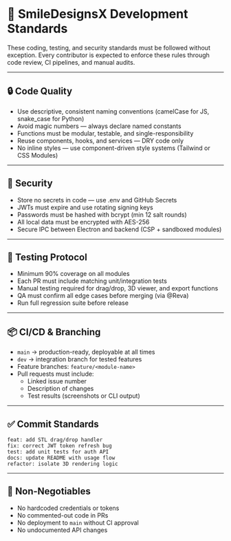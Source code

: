 
# 🧠 SmileDesignsX Development Standards

These coding, testing, and security standards must be followed without exception. Every contributor is expected to enforce these rules through code review, CI pipelines, and manual audits.

---

## 🔒 Code Quality

- Use descriptive, consistent naming conventions (camelCase for JS, snake_case for Python)
- Avoid magic numbers — always declare named constants
- Functions must be modular, testable, and single-responsibility
- Reuse components, hooks, and services — DRY code only
- No inline styles — use component-driven style systems (Tailwind or CSS Modules)

---

## 🔐 Security

- Store no secrets in code — use .env and GitHub Secrets
- JWTs must expire and use rotating signing keys
- Passwords must be hashed with bcrypt (min 12 salt rounds)
- All local data must be encrypted with AES-256
- Secure IPC between Electron and backend (CSP + sandboxed modules)

---

## 🧪 Testing Protocol

- Minimum 90% coverage on all modules
- Each PR must include matching unit/integration tests
- Manual testing required for drag/drop, 3D viewer, and export functions
- QA must confirm all edge cases before merging (via @Reva)
- Run full regression suite before release

---

## 📦 CI/CD & Branching

- `main` → production-ready, deployable at all times
- `dev` → integration branch for tested features
- Feature branches: `feature/<module-name>`
- Pull requests must include:
  - Linked issue number
  - Description of changes
  - Test results (screenshots or CLI output)

---

## ✅ Commit Standards

```
feat: add STL drag/drop handler
fix: correct JWT token refresh bug
test: add unit tests for auth API
docs: update README with usage flow
refactor: isolate 3D rendering logic
```

---

## 🛑 Non-Negotiables

- No hardcoded credentials or tokens
- No commented-out code in PRs
- No deployment to `main` without CI approval
- No undocumented API changes
